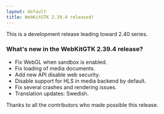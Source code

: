 ```yaml
---
layout: default
title: WebKitGTK 2.39.4 released!
---
```


This is a development release leading toward 2.40 series.

### What's new in the WebKitGTK 2.39.4 release?

 - Fix WebGL when sandbox is enabled.
 - Fix loading of media documents.
 - Add new API disable web security.
 - Disable support for HLS in media backend by default.
 - Fix several crashes and rendering issues.
 - Translation updates: Swedish.

Thanks to all the contributors who made possible this release.
